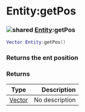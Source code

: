 # Entity:getPos

### ![shared](../../home/entity/.gitbook/assets/shared.png) [Entity](../../home/entity/home/Entity/):getPos

```lua
Vector Entity:getPos()
```

### Returns the ent position

### Returns

| Type                                     |    Description |
| ---------------------------------------- | -------------: |
| [Vector](../../home/entity/home/Vector/) | No description |
